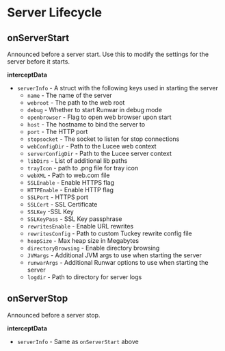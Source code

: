 # Server Lifecycle

## onServerStart

Announced before a server start.  Use this to modify the settings for the server before it starts.

**interceptData**

* `serverInfo` - A struct with the following keys used in starting the server
  * `name` - The name of the server
  * `webroot` - The path to the web root
  * `debug` - Whether  to start Runwar in debug mode
  * `openbrowser` - Flag to open web browser upon start
  * `host` - The hostname to bind the server to
  * `port` - The HTTP port
  * `stopsocket` - The socket to listen for stop connections
  * `webConfigDir` - Path to the Lucee web context
  * `serverConfigDir` - Path to the Lucee server context
  * `libDirs` -  List of additional lib paths
  * `trayIcon` - path to .png file for tray icon
  * `webXML` - Path to web.com file
  * `SSLEnable` - Enable HTTPS flag
  * `HTTPEnable` - Enable HTTP flag
  * `SSLPort` - HTTPS port
  * `SSLCert` - SSL Certificate
  * `SSLKey` -SSL Key 
  * `SSLKeyPass` - SSL Key passphrase
  * `rewritesEnable` - Enable URL rewrites
  * `rewritesConfig` - Path to custom Tuckey rewrite config file
  * `heapSize` - Max heap size in Megabytes
  * `directoryBrowsing` - Enable directory browsing
  * `JVMargs` - Additional JVM args to use when starting the server
  * `runwarArgs` - Additional Runwar options to use when starting the server
  * `logdir` - Path to directory for server logs
 
## onServerStop

Announced before a server stop.

**interceptData**

* `serverInfo` - Same as `onServerStart` above
